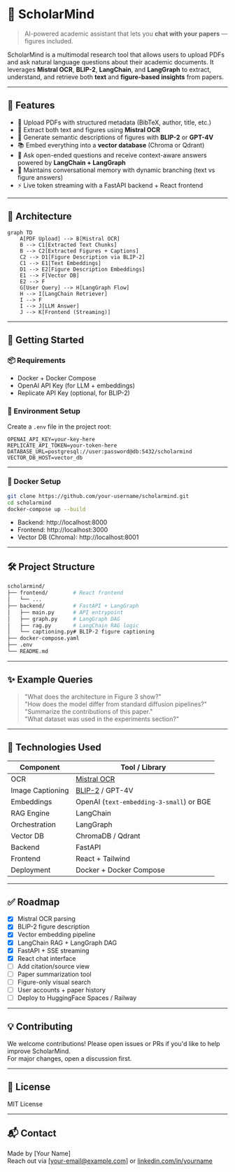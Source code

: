 # 🧠 ScholarMind

> AI-powered academic assistant that lets you **chat with your papers** — figures included.

ScholarMind is a multimodal research tool that allows users to upload PDFs and ask natural language questions about their academic documents. It leverages **Mistral OCR**, **BLIP-2**, **LangChain**, and **LangGraph** to extract, understand, and retrieve both **text** and **figure-based insights** from papers.

---

## 🎯 Features

- 📄 Upload PDFs with structured metadata (BibTeX, author, title, etc.)
- 🔎 Extract both text and figures using **Mistral OCR**
- 🧠 Generate semantic descriptions of figures with **BLIP-2** or **GPT-4V**
- 📚 Embed everything into a **vector database** (Chroma or Qdrant)
- 🤖 Ask open-ended questions and receive context-aware answers powered by **LangChain + LangGraph**
- 🧵 Maintains conversational memory with dynamic branching (text vs figure answers)
- ⚡ Live token streaming with a FastAPI backend + React frontend

---

## 🧱 Architecture

```mermaid
graph TD
    A[PDF Upload] --> B[Mistral OCR]
    B --> C1[Extracted Text Chunks]
    B --> C2[Extracted Figures + Captions]
    C2 --> D1[Figure Description via BLIP-2]
    C1 --> E1[Text Embeddings]
    D1 --> E2[Figure Description Embeddings]
    E1 --> F[Vector DB]
    E2 --> F
    G[User Query] --> H[LangGraph Flow]
    H --> I[LangChain Retriever]
    I --> F
    I --> J[LLM Answer]
    J --> K[Frontend (Streaming)]
```

---

## 🚀 Getting Started

### 📦 Requirements

- Docker + Docker Compose
- OpenAI API Key (for LLM + embeddings)
- Replicate API Key (optional, for BLIP-2)

### 🔧 Environment Setup

Create a `.env` file in the project root:

```env
OPENAI_API_KEY=your-key-here
REPLICATE_API_TOKEN=your-token-here
DATABASE_URL=postgresql://user:password@db:5432/scholarmind
VECTOR_DB_HOST=vector_db
```

---

### 🐳 Docker Setup

```bash
git clone https://github.com/your-username/scholarmind.git
cd scholarmind
docker-compose up --build
```

- Backend: http://localhost:8000
- Frontend: http://localhost:3000
- Vector DB (Chroma): http://localhost:8001

---

## 🛠 Project Structure

```bash
scholarmind/
├── frontend/        # React frontend
│   └── ...
├── backend/         # FastAPI + LangGraph
│   ├── main.py      # API entrypoint
│   ├── graph.py     # LangGraph DAG
│   ├── rag.py       # LangChain RAG logic
│   └── captioning.py# BLIP-2 figure captioning
├── docker-compose.yaml
├── .env
└── README.md
```

---

## ✨ Example Queries

> "What does the architecture in Figure 3 show?"  
> "How does the model differ from standard diffusion pipelines?"  
> "Summarize the contributions of this paper."  
> "What dataset was used in the experiments section?"

---

## 🧪 Technologies Used

| Component      | Tool / Library                       |
|----------------|--------------------------------------|
| OCR            | [Mistral OCR](https://mistral.ai/news/mistral-ocr) |
| Image Captioning | [BLIP-2](https://huggingface.co/Salesforce/blip2) / GPT-4V |
| Embeddings     | OpenAI (`text-embedding-3-small`) or BGE |
| RAG Engine     | LangChain                            |
| Orchestration  | LangGraph                            |
| Vector DB      | ChromaDB / Qdrant                    |
| Backend        | FastAPI                              |
| Frontend       | React + Tailwind                     |
| Deployment     | Docker + Docker Compose              |

---

## ✅ Roadmap

- [x] Mistral OCR parsing
- [x] BLIP-2 figure description
- [x] Vector embedding pipeline
- [x] LangChain RAG + LangGraph DAG
- [x] FastAPI + SSE streaming
- [x] React chat interface
- [ ] Add citation/source view
- [ ] Paper summarization tool
- [ ] Figure-only visual search
- [ ] User accounts + paper history
- [ ] Deploy to HuggingFace Spaces / Railway

---

## 💡 Contributing

We welcome contributions! Please open issues or PRs if you'd like to help improve ScholarMind.  
For major changes, open a discussion first.

---

## 📝 License

MIT License

---

## 📬 Contact

Made by [Your Name]  
Reach out via [your-email@example.com] or [linkedin.com/in/yourname](#)
